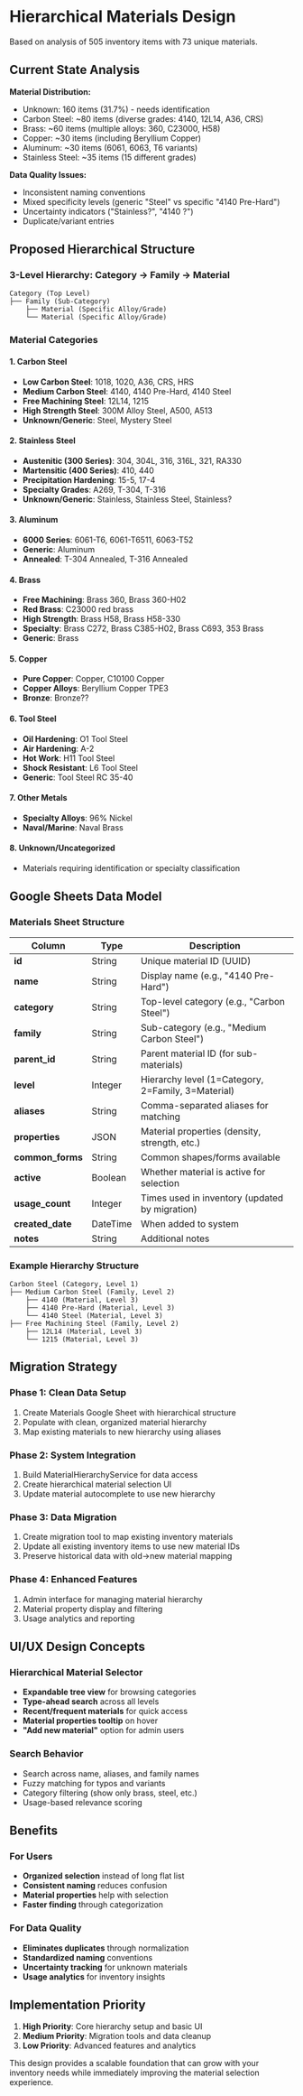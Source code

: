 # Hierarchical Materials Design

Based on analysis of 505 inventory items with 73 unique materials.

## Current State Analysis

**Material Distribution:**
- Unknown: 160 items (31.7%) - needs identification
- Carbon Steel: ~80 items (diverse grades: 4140, 12L14, A36, CRS)
- Brass: ~60 items (multiple alloys: 360, C23000, H58)
- Copper: ~30 items (including Beryllium Copper)
- Aluminum: ~30 items (6061, 6063, T6 variants)
- Stainless Steel: ~35 items (15 different grades)

**Data Quality Issues:**
- Inconsistent naming conventions
- Mixed specificity levels (generic "Steel" vs specific "4140 Pre-Hard")
- Uncertainty indicators ("Stainless?", "4140 ?")
- Duplicate/variant entries

## Proposed Hierarchical Structure

### 3-Level Hierarchy: Category → Family → Material

```
Category (Top Level)
├── Family (Sub-Category)
    ├── Material (Specific Alloy/Grade)
    └── Material (Specific Alloy/Grade)
```

### Material Categories

#### 1. **Carbon Steel**
- **Low Carbon Steel**: 1018, 1020, A36, CRS, HRS
- **Medium Carbon Steel**: 4140, 4140 Pre-Hard, 4140 Steel
- **Free Machining Steel**: 12L14, 1215
- **High Strength Steel**: 300M Alloy Steel, A500, A513
- **Unknown/Generic**: Steel, Mystery Steel

#### 2. **Stainless Steel**
- **Austenitic (300 Series)**: 304, 304L, 316, 316L, 321, RA330
- **Martensitic (400 Series)**: 410, 440
- **Precipitation Hardening**: 15-5, 17-4
- **Specialty Grades**: A269, T-304, T-316
- **Unknown/Generic**: Stainless, Stainless Steel, Stainless?

#### 3. **Aluminum**
- **6000 Series**: 6061-T6, 6061-T6511, 6063-T52
- **Generic**: Aluminum
- **Annealed**: T-304 Annealed, T-316 Annealed

#### 4. **Brass**
- **Free Machining**: Brass 360, Brass 360-H02
- **Red Brass**: C23000 red brass
- **High Strength**: Brass H58, Brass H58-330
- **Specialty**: Brass C272, Brass C385-H02, Brass C693, 353 Brass
- **Generic**: Brass

#### 5. **Copper**
- **Pure Copper**: Copper, C10100 Copper
- **Copper Alloys**: Beryllium Copper TPE3
- **Bronze**: Bronze??

#### 6. **Tool Steel**
- **Oil Hardening**: O1 Tool Steel
- **Air Hardening**: A-2
- **Hot Work**: H11 Tool Steel
- **Shock Resistant**: L6 Tool Steel
- **Generic**: Tool Steel RC 35-40

#### 7. **Other Metals**
- **Specialty Alloys**: 96% Nickel
- **Naval/Marine**: Naval Brass

#### 8. **Unknown/Uncategorized**
- Materials requiring identification or specialty classification

## Google Sheets Data Model

### Materials Sheet Structure

| Column | Type | Description |
|--------|------|-------------|
| **id** | String | Unique material ID (UUID) |
| **name** | String | Display name (e.g., "4140 Pre-Hard") |
| **category** | String | Top-level category (e.g., "Carbon Steel") |
| **family** | String | Sub-category (e.g., "Medium Carbon Steel") |
| **parent_id** | String | Parent material ID (for sub-materials) |
| **level** | Integer | Hierarchy level (1=Category, 2=Family, 3=Material) |
| **aliases** | String | Comma-separated aliases for matching |
| **properties** | JSON | Material properties (density, strength, etc.) |
| **common_forms** | String | Common shapes/forms available |
| **active** | Boolean | Whether material is active for selection |
| **usage_count** | Integer | Times used in inventory (updated by migration) |
| **created_date** | DateTime | When added to system |
| **notes** | String | Additional notes |

### Example Hierarchy Structure

```
Carbon Steel (Category, Level 1)
├── Medium Carbon Steel (Family, Level 2)
    ├── 4140 (Material, Level 3)
    ├── 4140 Pre-Hard (Material, Level 3)
    └── 4140 Steel (Material, Level 3)
├── Free Machining Steel (Family, Level 2)
    ├── 12L14 (Material, Level 3)
    └── 1215 (Material, Level 3)
```

## Migration Strategy

### Phase 1: Clean Data Setup
1. Create Materials Google Sheet with hierarchical structure
2. Populate with clean, organized material hierarchy
3. Map existing materials to new hierarchy using aliases

### Phase 2: System Integration  
1. Build MaterialHierarchyService for data access
2. Create hierarchical material selection UI
3. Update material autocomplete to use new hierarchy

### Phase 3: Data Migration
1. Create migration tool to map existing inventory materials
2. Update all existing inventory items to use new material IDs
3. Preserve historical data with old→new material mapping

### Phase 4: Enhanced Features
1. Admin interface for managing material hierarchy
2. Material property display and filtering
3. Usage analytics and reporting

## UI/UX Design Concepts

### Hierarchical Material Selector
- **Expandable tree view** for browsing categories
- **Type-ahead search** across all levels
- **Recent/frequent materials** for quick access  
- **Material properties tooltip** on hover
- **"Add new material"** option for admin users

### Search Behavior
- Search across name, aliases, and family names
- Fuzzy matching for typos and variants
- Category filtering (show only brass, steel, etc.)
- Usage-based relevance scoring

## Benefits

### For Users
- **Organized selection** instead of long flat list
- **Consistent naming** reduces confusion
- **Material properties** help with selection
- **Faster finding** through categorization

### For Data Quality
- **Eliminates duplicates** through normalization
- **Standardized naming** conventions
- **Uncertainty tracking** for unknown materials
- **Usage analytics** for inventory insights

## Implementation Priority

1. **High Priority**: Core hierarchy setup and basic UI
2. **Medium Priority**: Migration tools and data cleanup
3. **Low Priority**: Advanced features and analytics

This design provides a scalable foundation that can grow with your inventory needs while immediately improving the material selection experience.